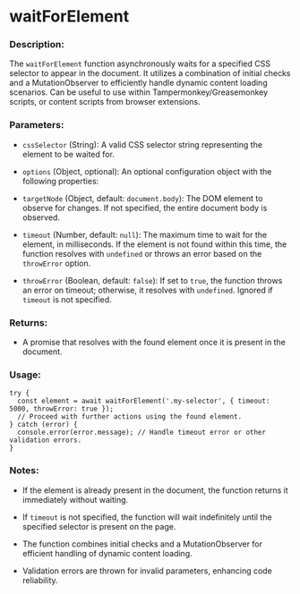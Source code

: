 # waitForElement

### Description:

The `waitForElement` function asynchronously waits for a specified CSS selector to appear in the document. It utilizes a combination of initial checks and a MutationObserver to efficiently handle dynamic content loading scenarios.
Can be useful to use within Tampermonkey/Greasemonkey scripts, or content scripts from browser extensions.

### Parameters:

* `cssSelector` (String): A valid CSS selector string representing the element to be waited for.

* `options` (Object, optional): An optional configuration object with the following properties:

 * `targetNode` (Object, default: `document.body`): The DOM element to observe for changes. If not specified, the entire document body is observed.
  
 * `timeout` (Number, default: `null`): The maximum time to wait for the element, in milliseconds. If the element is not found within this time, the function resolves with `undefined` or throws an error based on the `throwError` option.
  
 * `throwError` (Boolean, default: `false`): If set to `true`, the function throws an error on timeout; otherwise, it resolves with `undefined`. Ignored if `timeout` is not specified.

### Returns:
* A promise that resolves with the found element once it is present in the document.

### Usage:

```
try {
  const element = await waitForElement('.my-selector', { timeout: 5000, throwError: true });
  // Proceed with further actions using the found element.
} catch (error) {
  console.error(error.message); // Handle timeout error or other validation errors.
}
```

### Notes: 
* If the element is already present in the document, the function returns it immediately without waiting.

* If `timeout` is not specified, the function will wait indefinitely until the specified selector is present on the page.

* The function combines initial checks and a MutationObserver for efficient handling of dynamic content loading.

* Validation errors are thrown for invalid parameters, enhancing code reliability.
